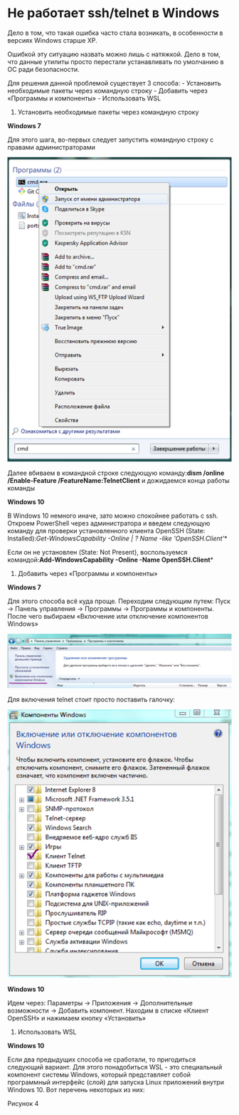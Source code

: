 # ****Не работает ssh/telnet в Windows****

Дело в том, что такая ошибка часто стала возникать, в особенности в версиях Windows старше XP.  

Ошибкой эту ситуацию назвать можно лишь с натяжкой. Дело в том, что данные утилиты просто перестали устанавливать по умолчанию в ОС ради безопасности.

Для решения данной проблемой существует 3 способа:
        - Установить необходимые пакеты через командную строку
        - Добавить через «Программы и компоненты»
        - Использовать WSL

1. Установить необходимые пакеты через командную строку

**Windows 7**

Для этого шага, во-первых следует запустить командную строку с правами администраторами

![Рисунок 1](1.png)

Далее вбиваем в командной строке следующую команду:**dism /online /Enable-Feature /FeatureName:TelnetClient** и дожидаемся конца работы команды

**Windows 10**

В Windows 10 немного иначе, зато можно спокойнее работать с ssh. Откроем PowerShell через администратора и введем следующую команду для проверки установленного клиента OpenSSH (State: Installed):**Get-WindowsCapability -Online | ? Name -like 'OpenSSH.Client*'**

Если он не установлен (State: Not Present), воспользуемся командой:**Add-WindowsCapability -Online -Name OpenSSH.Client***

1. Добавить через «Программы и компоненты»

**Windows 7**

Для этого способа всё куда проще. Переходим следующим путем: Пуск → Панель управления → Программы → Программы и компоненты. 
         После чего выбираем «Включение или отключение компонентов Windows»

![Рисунок 2](2.png)

Для включения telnet стоит просто поставить галочку:

![Рисунок 3](3.png)

**Windows 10**

Идем через: Параметры → Приложения → Дополнительные возможности
 → Добавить компонент. Находим в списке «Клиент OpenSSH» и нажимаем 
кнопку «Установить»

1. Использовать WSL

**Windows 10**

Если два предыдущих способа не сработали, то пригодиться 
следующий вариант. Для этого понадобиться WSL - это специальный 
компонент системы Windows, 
         который представляет собой программный интерфейс (слой) для 
запуска Linux приложений внутри Windows 10. Вот перечень некоторых из 
них:

Рисунок 4